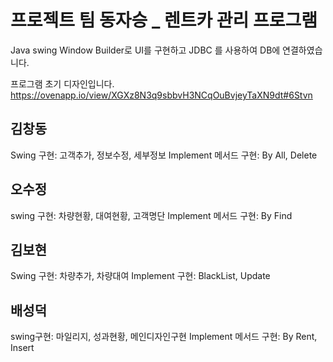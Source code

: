 # 프로젝트 팀 동자승 _ 렌트카 관리 프로그램 

Java swing Window Builder로 UI를 구현하고
JDBC 를 사용하여 DB에 연결하였습니다. 

프로그램 초기 디자인입니다.
https://ovenapp.io/view/XGXz8N3q9sbbvH3NCqOuBvjeyTaXN9dt#6Stvn

김창동  
-----------
Swing 구현: 고객추가, 정보수정, 세부정보
Implement 메서드 구현: By All, Delete <daoimpl>

오수정 
------------
swing 구현: 차량현황, 대여현황, 고객명단
Implement 메서드 구현: By Find <daoimpl>

김보현 
-------------
Swing 구현: 차량추가, 차량대여<swing>
Implement 구현: BlackList, Update <daoimpl>

배성덕
-----------
swing구현: 마일리지, 성과현황, 메인디자인구현
Implement 메서드 구현: By Rent, Insert <daoimpl>
